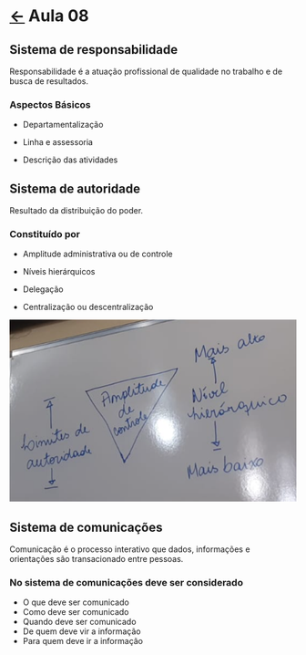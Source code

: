 # [&larr;](../index.md) Aula 08

## Sistema de responsabilidade

Responsabilidade é a atuação profissional de qualidade no trabalho e de busca de resultados.

### Aspectos Básicos

- Departamentalização

- Linha e assessoria

- Descrição das atividades

## Sistema de autoridade

Resultado da distribuição do poder.

### Constituído por

- Amplitude administrativa ou de controle

- Níveis hierárquicos

- Delegação

- Centralização ou descentralização

![figura](../Images/01.png)

## Sistema de comunicações

Comunicação é o processo interativo que dados, informações e orientações são transacionado entre pessoas.

### No sistema de comunicações deve ser considerado

- O que deve ser comunicado
- Como deve ser comunicado
- Quando deve ser comunicado
- De quem deve vir a informação
- Para quem deve ir a informação
